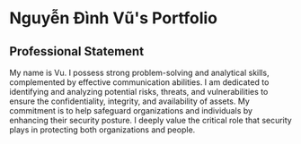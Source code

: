 # Nguyễn Đình Vũ's Portfolio

## Professional Statement

My name is Vu. I possess strong problem-solving and analytical skills, complemented by effective communication abilities. I am dedicated to identifying and analyzing potential risks, threats, and vulnerabilities to ensure the confidentiality, integrity, and availability of assets. My commitment is to help safeguard organizations and individuals by enhancing their security posture. I deeply value the critical role that security plays in protecting both organizations and people.
